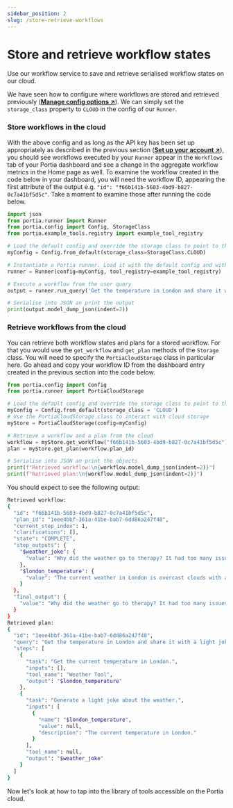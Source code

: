 ```yaml
---
sidebar_position: 2
slug: /store-retrieve-workflows
---
```


# Store and retrieve workflow states
Use our workflow service to save and retrieve serialised workflow states on our cloud.

We have seen how to configure where workflows are stored and retrieved previously (<a href="/manage-config" target="_blank">**Manage config options ↗**</a>). We can simply set the `storage_class` property to `CLOUD` in the config of our `Runner`. 

### Store workflows in the cloud
With the above config and as long as the API key has been set up appropriately as described in the previous section (<a href="/setup-account" target="_blank">**Set up your account ↗**</a>), you should see workflows executed by your `Runner` appear in the `Workflows` tab of your Portia dashboard and see a change in the aggregate workflow metrics in the Home page as well. To examine the workflow created in the code below in your dashboard, you will need the workflow ID, appearing the first attribute of the output e.g. `"id": "f66b141b-5603-4bd9-b827-0c7a41bf5d5c"`. Take a moment to examine those after running the code below.
```python title="main.py"
import json
from portia.runner import Runner
from portia.config import Config, StorageClass
from portia.example_tools.registry import example_tool_registry

# Load the default config and override the storage class to point to the Portia cloud
myConfig = Config.from_default(storage_class=StorageClass.CLOUD)

# Instantiate a Portia runner. Load it with the default config and with the simple tool above.
runner = Runner(config=myConfig, tool_registry=example_tool_registry)

# Execute a workflow from the user query
output = runner.run_query('Get the temperature in London and share it with a light joke')

# Serialise into JSON an print the output
print(output.model_dump_json(indent=2))
```

### Retrieve workflows from the cloud
You can retrieve both workflow states and plans for a stored workflow. For that you would use the `get_workflow` and `get_plan` methods of the `Storage` class. You will need to specify the `PortiaCloudStorage` class in particular here. Go ahead and copy your workflow ID from the dashboard entry created in the previous section into the code below.
```python title="main.py"
from portia.config import Config
from portia.runner import PortiaCloudStorage

# Load the default config and override the storage class to point to the Portia cloud
myConfig = Config.from_default(storage_class = 'CLOUD')
# Use the PortiaCloudStorage class to interact with cloud storage
myStore = PortiaCloudStorage(config=myConfig)

# Retrieve a workflow and a plan from the cloud
workflow = myStore.get_workflow("f66b141b-5603-4bd9-b827-0c7a41bf5d5c")
plan = myStore.get_plan(workflow.plan_id)

# Serialise into JSON an print the objects
print(f"Retrieved workflow:\n{workflow.model_dump_json(indent=2)}")
print(f"Retrieved plan:\n{workflow.model_dump_json(indent=2)}")
```

You should expect to see the following output:
```bash
Retrieved workflow:
{
  "id": "f66b141b-5603-4bd9-b827-0c7a41bf5d5c",
  "plan_id": "1eee4bbf-361a-41be-bab7-6dd86a247f48",
  "current_step_index": 1,
  "clarifications": [],
  "state": "COMPLETE",
  "step_outputs": {
    "$weather_joke": {
      "value": "Why did the weather go to therapy? It had too many issues to cloud its mind!"
    },
    "$london_temperature": {
      "value": "The current weather in London is overcast clouds with a temperature of 0.91°C."
    }
  },
  "final_output": {
    "value": "Why did the weather go to therapy? It had too many issues to cloud its mind!"
  }
}
Retrieved plan:
{
  "id": "1eee4bbf-361a-41be-bab7-6dd86a247f48",
  "query": "Get the temperature in London and share it with a light joke",
  "steps": [
    {
      "task": "Get the current temperature in London.",
      "inputs": [],
      "tool_name": "Weather Tool",
      "output": "$london_temperature"
    },
    {
      "task": "Generate a light joke about the weather.",
      "inputs": [
        {
          "name": "$london_temperature",
          "value": null,
          "description": "The current temperature in London."
        }
      ],
      "tool_name": null,
      "output": "$weather_joke"
    }
  ]
}
```

Now let's look at how to tap into the library of tools accessible on the Portia cloud.
